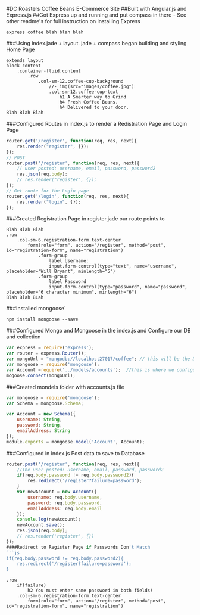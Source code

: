 #DC Roasters Coffee Beans E-Commerce Site
##Built with Angular.js and Express.js
##Got Express up and running and put compass in there - See other readme's for full instruction on installing Express
```
express coffee blah blah blah
```
###Using index.jade + layout. jade + compass began building and styling Home Page
```jade
extends layout
block content
	.container-fluid.content
		.row
			.col-sm-12.coffee-cup-background
				//- img(src="images/coffee.jpg")
				.col-sm-12.coffee-cup-text
					h1 A Smarter way to Grind
					h4 Fresh Coffee Beans. 
					h4 Delivered to your door.
Blah Blah Blah
```
###Configured Routes in index.js to render a Redistration Page and Login Page
```js
router.get('/register', function(req, res, next){
	res.render("register", {});
});
// POST
router.post('/register', function(req, res, next){
	// user posted: username, email, password, password2
	res.json(req.body);
	// res.render("register", {});
});
// Get route for the Login page
router.get('/login', function(req, res, next){
	res.render("login", {});
});
```
###Created Registration Page in register.jade our route points to
```jade
Blah Blah Blah
.row
	.col-sm-6.registration-form.text-center
		form(role="form", action="/register", method="post", id="registration-form", name="registration")
			.form-group
				label Username:
				input.form-control(type="text", name="username", placeholder="Will Bryant", minlength="5")
			.form-group
				label Password
				input.form-control(type="password", name="password", placeholder="6 character minimum", minlength="6")
Blah Blah BLah
```

###Installed mongoose`
```
npm install mongoose --save
```
###Configured Mongo and Mongoose in the index.js and Configure our DB and collection 
```js
var express = require('express');
var router = express.Router();
var mongoUrl = "mongodb://localhost27017/coffee"; // this will be the DB
var mongoose = require('mongoose');
var Account =require('../models/accounts');  //this is where we configure 
mogoose.connect(mongoUrl);
```
###Created mondels folder with accounts.js file
```js
var mongoose = require('mongoose');
var Schema = mongoose.Schema;

var Account = new Schema({
	username: String,
	password: String,
	emailAddress: String
});
module.exports = mongoose.model('Account', Account);
```
###Configured in index.js Post data to save to Database
```js
router.post('/register', function(req, res, next){
	//The user posted: username, email, password, password2
	if(req.body.password != req.body.password2){
		res.redirect('/register?failure=password');
	}
	var newAccount = new Account({
		username: req.body.username,
		password: req.body.password,
		emailAddress: req.body.email
	});
	console.log(newAccount);
	newAccount.save();
	res.json(req.body);
	// res.render('register', {})
});
####Redirect to Register Page if Passwords Don't Match
```js
if(req.body.password != req.body.password2){
	res.redirect('/register?failure=password');
}
```
```jade
.row
	if(failure)
		h2 You must enter same password in both fields!
	.col-sm-6.registration-form.text-center
		form(role="form", action="/register", method="post", id="registration-form", name="registration")
```
